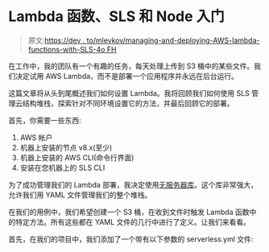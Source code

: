 # Lambda 函数、SLS 和 Node 入门

> 原文:[https://dev . to/mlevkov/managing-and-deploying-AWS-lambda-functions-with-SLS-4o FH](https://dev.to/mlevkov/managing-and-deploying-aws-lambda-functions-with-sls-4ofh)

在工作中，我的团队有一个有趣的任务，每天处理上传到 S3 桶中的某些文件。我们决定试用 AWS Lambda，而不是部署一个应用程序并永远在后台运行。

这篇文章将从头到尾概述我们如何设置 Lambda。我将回顾我们如何使用 SLS 管理云结构堆栈，探索针对不同环境设置它的方法，并最后回顾它的部署。

首先，你需要一些东西:

1.  AWS 帐户
2.  机器上安装的节点 v8.x(至少)
3.  机器上安装的 AWS CLI(命令行界面)
4.  安装在您机器上的 SLS CLI

为了成功管理我们的 Lambda 部署，我决定使用[无服务器库](https://serverless.com/)。这个库非常强大，允许我们用 YAML 文件管理我们的整个堆栈。

在我们的用例中，我们希望创建一个 S3 桶，在收到文件时触发 Lambda 函数中的特定方法。所有这些都在 YAML 文件的几行中进行了定义。让我们来看看。

首先，在我们的项目中，我们添加了一个带有以下参数的 serverless.yml 文件: